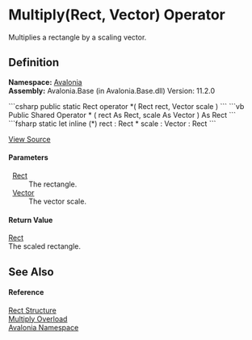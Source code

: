 # Multiply(Rect, Vector) Operator


Multiplies a rectangle by a scaling vector.



## Definition
**Namespace:** <a href="N_Avalonia">Avalonia</a>  
**Assembly:** Avalonia.Base (in Avalonia.Base.dll) Version: 11.2.0

<Tabs groupId="api-code-preview">
<TabItem value="csharp" label="C#">
```csharp
public static Rect operator *(
	Rect rect,
	Vector scale
)
```
</TabItem>
<TabItem value="vb" label="VB">
```vb
Public Shared Operator * ( 
	rect As Rect,
	scale As Vector
) As Rect
```
</TabItem>
<TabItem value="fsharp" label="F#">
```fsharp
static let inline (*)
        rect : Rect * 
        scale : Vector  : Rect
```
</TabItem>
</Tabs>



<a href="https://github.com/AvaloniaUI/Avalonia/tree/master/src/Avalonia.Base/Rect.cs#L192" title="View the source code">View Source</a>



#### Parameters
<dl><dt>  <a href="T_Avalonia_Rect">Rect</a></dt><dd>The rectangle.</dd><dt>  <a href="T_Avalonia_Vector">Vector</a></dt><dd>The vector scale.</dd></dl>

#### Return Value
<a href="T_Avalonia_Rect">Rect</a>  
The scaled rectangle.

## See Also


#### Reference
<a href="T_Avalonia_Rect">Rect Structure</a>  
<a href="Overload_Avalonia_Rect_op_Multiply">Multiply Overload</a>  
<a href="N_Avalonia">Avalonia Namespace</a>  

